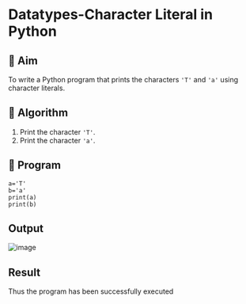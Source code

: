 # Datatypes-Character Literal in Python

## 🎯 Aim
To write a Python program that prints the characters `'T'` and `'a'` using character literals.

## 🧠 Algorithm
1. Print the character `'T'`.
2. Print the character `'a'`.

## 🧾 Program
```
a='T'
b='a'
print(a)
print(b)
```


## Output

![image](https://github.com/user-attachments/assets/6f2c9c26-84e6-4e32-830c-db7d0c0cc8de)



## Result

Thus the program has been successfully executed

